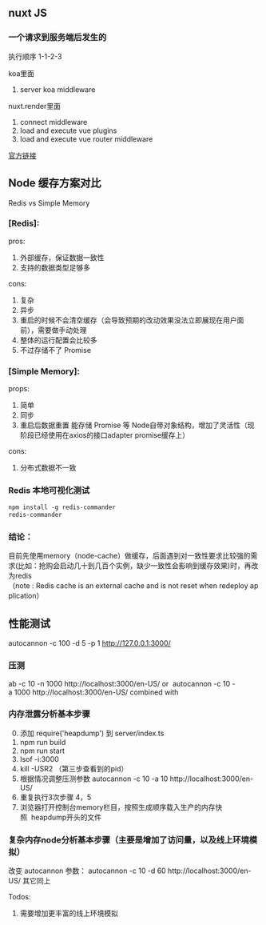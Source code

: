 ## nuxt JS
### 一个请求到服务端后发生的
执行顺序 1-1-2-3

koa里面
1. server koa middleware

nuxt.render里面
1. connect middleware
2. load and execute vue plugins
3. load and execute vue router middleware

[官方链接](https://nuxtjs.org/guide#schema)

## Node 缓存方案对比
Redis vs Simple Memory

### [Redis]:

pros:
1. 外部缓存，保证数据一致性
2. 支持的数据类型足够多

cons:

1. 复杂
2. 异步
3. 重启的时候不会清空缓存（会导致预期的改动效果没法立即展现在用户面前），需要做手动处理
4. 整体的运行配置会比较多
5. 不过存储不了 Promise

### [Simple Memory]:

props:

1. 简单
2. 同步
3. 重启后数据重置
能存储 Promise 等 Node自带对象结构，增加了灵活性（现阶段已经使用在axios的接口adapter promise缓存上）

cons:

1. 分布式数据不一致

### Redis 本地可视化测试
```bash
npm install -g redis-commander
redis-commander
```
### 结论：
目前先使用memory（node-cache）做缓存，后面遇到对一致性要求比较强的需求(比如：抢购会启动几十到几百个实例，缺少一致性会影响到缓存效果)时，再改为redis（note : Redis cache is an external cache and is not reset when redeploy application）

## 性能测试
autocannon -c 100 -d 5 -p 1 http://127.0.0.1:3000/
### 压测
ab -c 10 -n 1000 http://localhost:3000/en-US/
or 
autocannon -c 10 -a 1000 http://localhost:3000/en-US/
combined with

### 内存泄露分析基本步骤

0. 添加 require('heapdump') 到 server/index.ts
1. npm run build
2. npm run start
3. lsof -i:3000
4. kill -USR2 <pid>（第三步查看到的pid）
5. 根据情况调整压测参数 autocannon -c 10 -a 10 http://localhost:3000/en-US/
6. 重复执行3次步骤 4，5
7. 浏览器打开控制台memory栏目，按照生成顺序载入生产的内存快照  heapdump开头的文件

### 复杂内存node分析基本步骤（主要是增加了访问量，以及线上环境模拟）

改变 autocannon 参数： autocannon -c 10 -d 60 http://localhost:3000/en-US/
其它同上

Todos:
1. 需要增加更丰富的线上环境模拟
